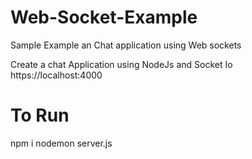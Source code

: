 # Web-Socket-Example
Sample Example an Chat application using Web sockets

Create a chat Application using NodeJs and Socket Io https://localhost:4000

# To Run 

npm i
 nodemon server.js
